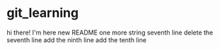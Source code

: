 # git_learning

hi there!
I'm here
new README
one more string
seventh line
delete the seventh line
add the ninth line
add the tenth line
